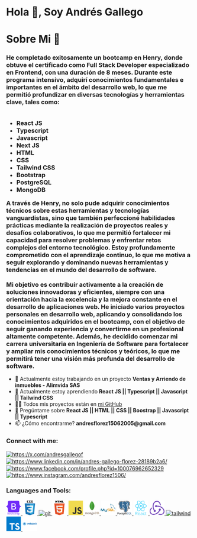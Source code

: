 <div class="flex flex-col justify-center items-center min-h-screen">
  <h1 class="text-center text-3xl font-bold mb-6">Hola 👋, Soy Andrés Gallego</h1>
  <h1 class="text-center text-3xl font-bold mb-6">Sobre Mi 🤔</h1>
</div>

<h3 class="text-center text-lg mt-4">
  He completado exitosamente un bootcamp en Henry, donde obtuve el certificado como Full Stack Developer especializado en Frontend, con una duración de 8 meses. Durante este programa intensivo, adquirí conocimientos fundamentales e importantes en el ámbito del desarrollo web, lo que me permitió profundizar en diversas tecnologías y herramientas clave, tales como:
  <br><br>
  <ul class="list-disc pl-8 mt-2">
    <li>React JS</li>
    <li>Typescript</li>
    <li>Javascript</li>
    <li>Next JS</li>
    <li>HTML</li>
    <li>CSS</li>
    <li>Tailwind CSS</li>
    <li>Bootstrap</li>
    <li>PostgreSQL</li>
    <li>MongoDB</li>
  </ul>
  A través de Henry, no solo pude adquirir conocimientos técnicos sobre estas herramientas y tecnologías vanguardistas, sino que también perfeccioné habilidades prácticas mediante la realización de proyectos reales y desafíos colaborativos, lo que me permitió fortalecer mi capacidad para resolver problemas y enfrentar retos complejos del entorno tecnológico. Estoy profundamente comprometido con el aprendizaje continuo, lo que me motiva a seguir explorando y dominando nuevas herramientas y tendencias en el mundo del desarrollo de software. 
  <br><br>
Mi objetivo es contribuir activamente a la creación de soluciones innovadoras y eficientes, siempre con una orientación hacia la excelencia y la mejora constante en el desarrollo de aplicaciones web. He iniciado varios proyectos personales en desarrollo web, aplicando y consolidando los conocimientos adquiridos en el bootcamp, con el objetivo de seguir ganando experiencia y convertirme en un profesional altamente competente. Además, he decidido comenzar mi carrera universitaria en Ingeniería de Software para fortalecer y ampliar mis conocimientos técnicos y teóricos, lo que me permitirá tener una visión más profunda del desarrollo de software.
</h3>

<ul class="mt-6 list-disc text-4xl">
  <li><span class="font-semibold">🔭</span> Actualmente estoy trabajando en un proyecto <strong>Ventas y Arriendo de inmuebles - Alimvida SAS</strong></li>
  <li><span class="font-semibold">🌱</span> Actualmente estoy aprendiendo <strong>React JS || Typescript || Javascript || Tailwind CSS</strong></li>
  <li><span class="font-semibold">👨‍💻</span> Todos mis proyectos están en <a href="https://github.com/ANDRES15062005?tab=repositories" class="text-blue-500 hover:underline" target="_blank">mi GitHub</a></li>
  <li><span class="font-semibold">💬</span> Pregúntame sobre <strong>React JS || HTML || CSS || Boostrap || Javascript || Typescript</strong></li>
  <li><span class="font-semibold">📫</span> ¿Cómo encontrarme? <strong>andresflorez15062005@gmail.com</strong></li>
</ul>


<h3 class="text-center text-lg mt-8">Connect with me:</h3>
<p class="text-center text-lg">
  <a href="https://twitter.com/https://x.com/andresgallegof" target="blank" class="mr-4"><img align="center" src="https://raw.githubusercontent.com/rahuldkjain/github-profile-readme-generator/master/src/images/icons/Social/twitter.svg" alt="https://x.com/andresgallegof" height="30" width="40" /></a>
  <a href="https://linkedin.com/in/https://www.linkedin.com/in/andres-gallego-florez-28189b2a6/" target="blank" class="mr-4"><img align="center" src="https://raw.githubusercontent.com/rahuldkjain/github-profile-readme-generator/master/src/images/icons/Social/linked-in-alt.svg" alt="https://www.linkedin.com/in/andres-gallego-florez-28189b2a6/" height="30" width="40" /></a>
  <a href="https://fb.com/https://www.facebook.com/profile.php?id=100076962652329" target="blank" class="mr-4"><img align="center" src="https://raw.githubusercontent.com/rahuldkjain/github-profile-readme-generator/master/src/images/icons/Social/facebook.svg" alt="https://www.facebook.com/profile.php?id=100076962652329" height="30" width="40" /></a>
  <a href="https://instagram.com/https://www.instagram.com/andresflorez1506/" target="blank" class="mr-4"><img align="center" src="https://raw.githubusercontent.com/rahuldkjain/github-profile-readme-generator/master/src/images/icons/Social/instagram.svg" alt="https://www.instagram.com/andresflorez1506/" height="30" width="40" /></a>
</p>

<h3 class="text-center text-lg mt-8">Languages and Tools:</h3>
<p class="text-center text-lg">
  <a href="https://getbootstrap.com" target="_blank" class="mr-4"><img src="https://raw.githubusercontent.com/devicons/devicon/master/icons/bootstrap/bootstrap-plain-wordmark.svg" alt="bootstrap" width="40" height="40"/> </a>
  <a href="https://www.w3schools.com/css/" target="_blank" class="mr-4"><img src="https://raw.githubusercontent.com/devicons/devicon/master/icons/css3/css3-original-wordmark.svg" alt="css3" width="40" height="40"/> </a>
  <a href="https://git-scm.com/" target="_blank" class="mr-4"><img src="https://www.vectorlogo.zone/logos/git-scm/git-scm-icon.svg" alt="git" width="40" height="40"/> </a>
  <a href="https://www.w3.org/html/" target="_blank" class="mr-4"><img src="https://raw.githubusercontent.com/devicons/devicon/master/icons/html5/html5-original-wordmark.svg" alt="html5" width="40" height="40"/> </a>
  <a href="https://developer.mozilla.org/en-US/docs/Web/JavaScript" target="_blank" class="mr-4"><img src="https://raw.githubusercontent.com/devicons/devicon/master/icons/javascript/javascript-original.svg" alt="javascript" width="40" height="40"/> </a>
  <a href="https://www.mongodb.com/" target="_blank" class="mr-4"><img src="https://raw.githubusercontent.com/devicons/devicon/master/icons/mongodb/mongodb-original-wordmark.svg" alt="mongodb" width="40" height="40"/> </a>
  <a href="https://www.mysql.com/" target="_blank" class="mr-4"><img src="https://raw.githubusercontent.com/devicons/devicon/master/icons/mysql/mysql-original-wordmark.svg" alt="mysql" width="40" height="40"/> </a>
  <a href="https://www.postgresql.org" target="_blank" class="mr-4"><img src="https://raw.githubusercontent.com/devicons/devicon/master/icons/postgresql/postgresql-original-wordmark.svg" alt="postgresql" width="40" height="40"/> </a>
  <a href="https://reactjs.org/" target="_blank" class="mr-4"><img src="https://raw.githubusercontent.com/devicons/devicon/master/icons/react/react-original-wordmark.svg" alt="react" width="40" height="40"/> </a>
  <a href="https://redux.js.org" target="_blank" class="mr-4"><img src="https://raw.githubusercontent.com/devicons/devicon/master/icons/redux/redux-original.svg" alt="redux" width="40" height="40"/> </a>
  <a href="https://tailwindcss.com/" target="_blank" class="mr-4"><img src="https://www.vectorlogo.zone/logos/tailwindcss/tailwindcss-icon.svg" alt="tailwind" width="40" height="40"/> </a>
  <a href="https://www.typescriptlang.org/" target="_blank" class="mr-4"><img src="https://raw.githubusercontent.com/devicons/devicon/master/icons/typescript/typescript-original.svg" alt="typescript" width="40" height="40"/> </a>
  <a href="https://webpack.js.org" target="_blank" class="mr-4"><img src="https://raw.githubusercontent.com/devicons/devicon/d00d0969292a6569d45b06d3f350f463a0107b0d/icons/webpack/webpack-original-wordmark.svg" alt="webpack" width="40" height="40"/> </a>
</p>








